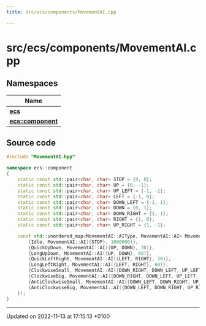 ```yaml
---
title: src/ecs/components/MovementAI.cpp

---
```


# src/ecs/components/MovementAI.cpp



## Namespaces

| Name           |
| -------------- |
| **[ecs](Namespaces/namespaceecs.md)**  |
| **[ecs::component](Namespaces/namespaceecs_1_1component.md)**  |




## Source code

```cpp
#include "MovementAI.hpp"

namespace ecs::component
{
    static const std::pair<char, char> STOP = {0, 0};
    static const std::pair<char, char> UP = {0, -1};
    static const std::pair<char, char> UP_LEFT = {-1, -1};
    static const std::pair<char, char> LEFT = {-1, 0};
    static const std::pair<char, char> DOWN_LEFT = {-1, 1};
    static const std::pair<char, char> DOWN = {0, 1};
    static const std::pair<char, char> DOWN_RIGHT = {1, 1};
    static const std::pair<char, char> RIGHT = {1, 0};
    static const std::pair<char, char> UP_RIGHT = {1, -1};

    const std::unordered_map<MovementAI::AIType, MovementAI::AI> MovementAI::_aiVector({
        {Idle, MovementAI::AI({STOP}, 1000000)},
        {QuickUpDown, MovementAI::AI({UP, DOWN}, 30)},
        {LongUpDown, MovementAI::AI({UP, DOWN}, 60)},
        {QuickLeftRight, MovementAI::AI({LEFT, RIGHT}, 30)},
        {LongLeftRight, MovementAI::AI({LEFT, RIGHT}, 60)},
        {ClockwiseSmall, MovementAI::AI({DOWN_RIGHT, DOWN_LEFT, UP_LEFT, UP_RIGHT}, 15)},
        {ClockwiseBig, MovementAI::AI({DOWN_RIGHT, DOWN_LEFT, UP_LEFT, UP_RIGHT}, 30)},
        {AntiClockwiseSmall, MovementAI::AI({DOWN_LEFT, DOWN_RIGHT, UP_RIGHT, UP_LEFT}, 15)},
        {AntiClockwiseBig, MovementAI::AI({DOWN_LEFT, DOWN_RIGHT, UP_RIGHT, UP_LEFT}, 30)}
    });
}
```


-------------------------------

Updated on 2022-11-13 at 17:15:13 +0100
